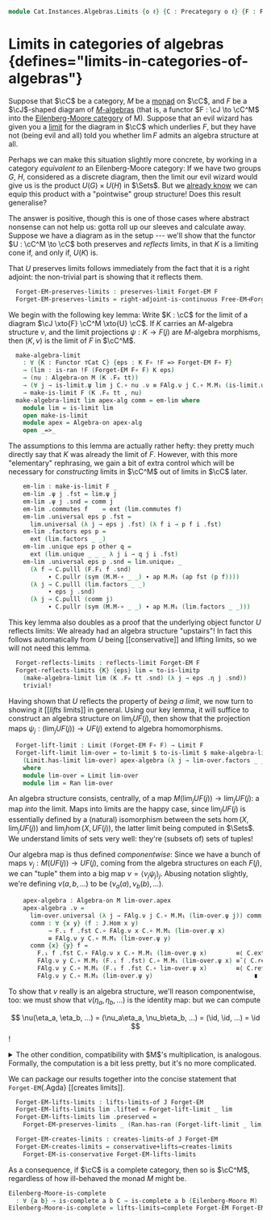 <!--
```agda
open import Cat.Functor.Equivalence.Properties
open import Cat.Functor.Adjoint.Continuous
open import Cat.Instances.Shape.Terminal
open import Cat.Functor.Conservative
open import Cat.Diagram.Limit.Base
open import Cat.Functor.Kan.Base
open import Cat.Displayed.Total
open import Cat.Diagram.Monad
open import Cat.Prelude

import Cat.Reasoning
```
-->

```agda
module Cat.Instances.Algebras.Limits {o ℓ} {C : Precategory o ℓ} {F : Functor C C} (M : Monad-on F) where
```

<!--
```agda
private
  module EM = Cat.Reasoning (Eilenberg-Moore M)
  module C = Cat.Reasoning C
  module M = Monad-on M

open Algebra-on
open ∫Hom
```
-->

# Limits in categories of algebras {defines="limits-in-categories-of-algebras"}

Suppose that $\cC$ be a category, $M$ be a [monad] on $\cC$, and
$F$ be a $\cJ$-shaped diagram of [$M$-algebras][malg] (that is, a
functor $F : \cJ \to \cC^M$ into the [Eilenberg-Moore category] of
M). Suppose that an evil wizard has given you a [limit] for the diagram
in $\cC$ which underlies $F$, but they have not (being evil and all)
told you whether $\lim F$ admits an algebra structure at all.

[monad]: Cat.Diagram.Monad.html#monads
[malg]: Cat.Diagram.Monad.html#algebras-over-a-monad
[Eilenberg-Moore category]: Cat.Diagram.Monad.html#eilenberg-moore-category
[limit]: Cat.Diagram.Limit.Base.html

Perhaps we can make this situation slightly more concrete, by working in
a category _equivalent to_ an Eilenberg-Moore category: If we have two
groups $G$, $H$, considered as a discrete diagram, then the limit our
evil wizard would give us is the product $U(G) \times U(H)$ in $\Sets$.
But we [already know] we can equip this product with a "pointwise" group
structure! Does this result generalise?

[already know]: Algebra.Group.Cat.FinitelyComplete.html#direct-products

The answer is positive, though this is one of those cases where abstract
nonsense can not help us: gotta roll up our sleeves and calculate away.
Suppose we have a diagram as in the setup --- we'll show that the
functor $U : \cC^M \to \cC$ both preserves and _reflects_ limits,
in that $K$ is a limiting cone if, and only if, $U(K)$ is.

<!--
```agda
module _ {jo jℓ} {J : Precategory jo jℓ} (F : Functor J (Eilenberg-Moore M)) where
  private
    module J = Precategory J
    module F = Functor F
    module FAlg j = Algebra-on (F.₀ j .snd)
  open Functor
  open _=>_
```
-->

That $U$ preserves limits follows immediately from the fact that it is a
right adjoint: the non-trivial part is showing that it reflects them.

```agda
  Forget-EM-preserves-limits : preserves-limit Forget-EM F
  Forget-EM-preserves-limits = right-adjoint-is-continuous Free-EM⊣Forget-EM
```

We begin with the following key lemma: Write $K : \cC$ for the limit of
a diagram $\cJ \xto{F} \cC^M \xto{U} \cC$. If $K$ carries an $M$-algebra
structure $\nu$, and the limit projections $\psi : K \to F(j)$ are
$M$-algebra morphisms, then $(K, \nu)$ is the limit of $F$ in $\cC^M$.

```agda
  make-algebra-limit
    : ∀ {K : Functor ⊤Cat C} {eps : K F∘ !F => Forget-EM F∘ F}
    → (lim : is-ran !F (Forget-EM F∘ F) K eps)
    → (nu : Algebra-on M (K .F₀ tt))
    → (∀ j → is-limit.ψ lim j C.∘ nu .ν ≡ FAlg.ν j C.∘ M.M₁ (is-limit.ψ lim j))
    → make-is-limit F (K .F₀ tt , nu)
  make-algebra-limit lim apex-alg comm = em-lim where
    module lim = is-limit lim
    open make-is-limit
    module apex = Algebra-on apex-alg
    open _=>_
```

The assumptions to this lemma are actually rather hefty: they pretty
much directly say that $K$ was already the limit of $F$. However, with
this more "elementary" rephrasing, we gain a bit of extra control which
will be necessary for _constructing_ limits in $\cC^M$ out of limits in
$\cC$ later.

```agda
    em-lim : make-is-limit F _
    em-lim .ψ j .fst = lim.ψ j
    em-lim .ψ j .snd = comm j
    em-lim .commutes f    = ext (lim.commutes f)
    em-lim .universal eps p .fst =
      lim.universal (λ j → eps j .fst) (λ f i → p f i .fst)
    em-lim .factors eps p =
      ext (lim.factors _ _)
    em-lim .unique eps p other q =
      ext (lim.unique _ _ _ λ j i → q j i .fst)
    em-lim .universal eps p .snd = lim.unique₂ _
      (λ f → C.pulll (F.F₁ f .snd)
           ∙ C.pullr (sym (M.M-∘ _ _) ∙ ap M.M₁ (ap fst (p f))))
      (λ j → C.pulll (lim.factors _ _)
           ∙ eps j .snd)
      (λ j → C.pulll (comm j)
           ∙ C.pullr (sym (M.M-∘ _ _) ∙ ap M.M₁ (lim.factors _ _)))
```

This key lemma also doubles as a proof that the underlying object
functor $U$ reflects limits: We already had an algebra structure
"upstairs"! In fact this follows automatically from $U$ being
[[conservative]] and lifting limits, so we will not need this lemma.

```agda
  Forget-reflects-limits : reflects-limit Forget-EM F
  Forget-reflects-limits {K} {eps} lim = to-is-limitp
    (make-algebra-limit lim (K .F₀ tt .snd) (λ j → eps .η j .snd))
    trivial!
```

Having shown that $U$ reflects the property of _being a limit_, we now
turn to showing it [[*lifts* limits]] in general. Using our key lemma, it
will suffice to construct an algebra structure on $\lim_j UF(j)$, then
show that the projection maps $\psi_j : (\lim_j UF(j)) \to UF(j)$ extend
to algebra homomorphisms.

```agda
  Forget-lift-limit : Limit (Forget-EM F∘ F) → Limit F
  Forget-lift-limit lim-over = to-limit $ to-is-limit $ make-algebra-limit
    (Limit.has-limit lim-over) apex-algebra (λ j → lim-over.factors _ _)
    where
    module lim-over = Limit lim-over
    module lim = Ran lim-over
```

An algebra structure consists, centrally, of a map $M(\lim_j UF(j)) \to
\lim_j UF(j)$: a map _into_ the limit. Maps into limits are the happy
case, since $\lim_j UF(j)$ is essentially defined by a (natural)
isomorphism between the sets $\hom(X, \lim_j UF(j))$ and $\lim_j \hom(X,
UF(j))$, the latter limit being computed in $\Sets$. We understand
limits of sets very well: they're (subsets of) sets of tuples!

Our algebra map is thus defined _componentwise_: Since we have a bunch
of maps $\nu_j : M(UF(j)) \to UF(j)$, coming from the algebra structures
on each $F(j)$, we can "tuple" them into a big map $\nu = \langle \nu_j
\psi_j \rangle _j$. Abusing notation slightly, we're defining $\nu(a, b,
...)$ to be $(\nu_a(a), \nu_b(b), ...)$.

```agda
    apex-algebra : Algebra-on M lim-over.apex
    apex-algebra .ν =
      lim-over.universal (λ j → FAlg.ν j C.∘ M.M₁ (lim-over.ψ j)) comm where abstract
      comm : ∀ {x y} (f : J.Hom x y)
           → F.₁ f .fst C.∘ FAlg.ν x C.∘ M.M₁ (lim-over.ψ x)
           ≡ FAlg.ν y C.∘ M.M₁ (lim-over.ψ y)
      comm {x} {y} f =
        F.₁ f .fst C.∘ FAlg.ν x C.∘ M.M₁ (lim-over.ψ x)        ≡⟨ C.extendl (F.₁ f .snd) ⟩
        FAlg.ν y C.∘ M.M₁ (F.₁ f .fst) C.∘ M.M₁ (lim-over.ψ x) ≡˘⟨ C.refl⟩∘⟨ M.M-∘ _ _ ⟩
        FAlg.ν y C.∘ M.M₁ (F.₁ f .fst C.∘ lim-over.ψ x)        ≡⟨ C.refl⟩∘⟨ ap M.M₁ (lim-over.commutes f) ⟩
        FAlg.ν y C.∘ M.M₁ (lim-over.ψ y)                            ∎
```

To show that $\nu$ really is an algebra structure, we'll reason
componentwise, too: we must show that $\nu(\eta_a, \eta_b, ...)$ is
the identity map: but we can compute

$$
\nu(\eta_a, \eta_b, ...) = (\nu_a\eta_a, \nu_b\eta_b, ...) = (\id, \id, ...) = \id
$$!

<details>
<summary>
The other condition, compatibility with $M$'s multiplication, is
analogous. Formally, the computation is a bit less pretty, but it's no
more complicated.
</summary>

```agda
    apex-algebra .ν-unit = lim-over.unique₂ _ lim-over.commutes
      (λ j → C.pulll (lim-over.factors _ _)
          ∙∙ C.pullr (sym $ M.unit.is-natural _ _ _)
          ∙∙ C.cancell (FAlg.ν-unit j))
      (λ j → C.idr _)
    apex-algebra .ν-mult = lim-over.unique₂ _
      (λ f → C.pulll $ C.pulll (F.₁ f .snd)
           ∙ C.pullr (sym (M.M-∘ _ _) ∙ ap M.M₁ (lim-over.commutes f)))
      (λ j → C.pulll (lim-over.factors _ _))
      (λ j → C.pulll (lim-over.factors _ _)
          ∙∙ C.pullr (sym (M.M-∘ _ _) ∙ ap M.M₁ (lim-over.factors _ _) ∙ M.M-∘ _ _)
          ∙∙ C.extendl (sym (FAlg.ν-mult j))
          ∙∙ ap (FAlg.ν j C.∘_) (M.mult.is-natural _ _ _)
          ∙∙ C.assoc _ _ _)
```

</details>

We can package our results together into the concise statement that
`Forget-EM`{.Agda} [[creates limits]].

<!--
```agda
module _ {jo jℓ} {J : Precategory jo jℓ} where
  open lifts-limit
  open creates-limit
```
-->

```agda
  Forget-EM-lifts-limits : lifts-limits-of J Forget-EM
  Forget-EM-lifts-limits lim .lifted = Forget-lift-limit _ lim
  Forget-EM-lifts-limits lim .preserved =
    Forget-EM-preserves-limits _ (Ran.has-ran (Forget-lift-limit _ lim))

  Forget-EM-creates-limits : creates-limits-of J Forget-EM
  Forget-EM-creates-limits = conservative+lifts→creates-limits
    Forget-EM-is-conservative Forget-EM-lifts-limits
```

As a consequence, if $\cC$ is a complete category, then so is $\cC^M$,
regardless of how ill-behaved the monad $M$ might be.

```agda
Eilenberg-Moore-is-complete
  : ∀ {a b} → is-complete a b C → is-complete a b (Eilenberg-Moore M)
Eilenberg-Moore-is-complete = lifts-limits→complete Forget-EM Forget-EM-lifts-limits
```
